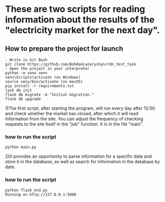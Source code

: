# These are two scripts for reading information about the results of the "electricity market for the next day".

## Нow to prepare the project for launch
```
- Write in Git Bash
git clone https://github.com/BohdanLazaryshyn/rdn_test_task
- Open the project in your interpreter
python -m venv venv
venv\Scripts\activate (on Windows)
source venv/bin/activate (on macOS)
pip install -r requirements.txt
lask db init
flask db migrate -m "Initial migration."
flask db upgrade
```

1)The first script, after starting the program, will run every day after 12:00 and check whether the market has closed, after which it will read information from the site. You can adjust the frequency of checking requests to the site itself in the "job" function. It is in the file "main".
### how to run the script
```
python main.py
```


2)It provides an opportunity to parse information for a specific date and store it in the database, as well as search for information in the database by date. 
### how to run the script
```
python flask_end.py
Running on http://127.0.0.1:5000

```
